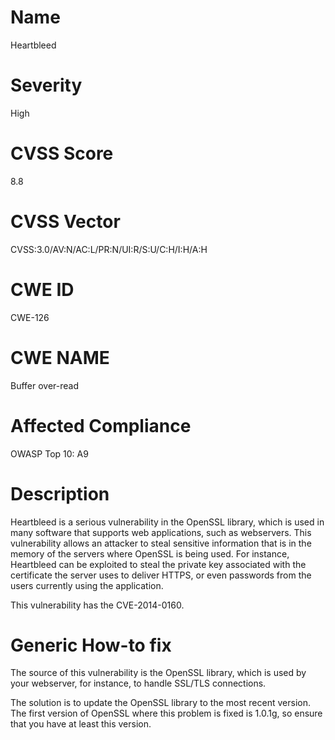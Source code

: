 
# Name

Heartbleed

# Severity

High

# CVSS Score

8.8

# CVSS Vector

CVSS:3.0/AV:N/AC:L/PR:N/UI:R/S:U/C:H/I:H/A:H

# CWE ID

CWE-126

# CWE NAME 

Buffer over-read

# Affected Compliance

OWASP Top 10: A9

# Description

Heartbleed is a serious vulnerability in the OpenSSL library, which is used in many software that supports web applications, such as webservers. This vulnerability allows an attacker to steal sensitive information that is in the memory of the servers where OpenSSL is being used.
For instance, Heartbleed can be exploited to steal the private key associated with the certificate the server uses to deliver HTTPS, or even passwords from the users currently using the application.

This vulnerability has the CVE-2014-0160.

# Generic How-to fix

The source of this vulnerability is the OpenSSL library, which is used by your webserver, for instance, to handle SSL/TLS connections.

The solution is to update the OpenSSL library to the most recent version. The first version of OpenSSL where this problem is fixed is 1.0.1g, so ensure that you have at least this version.
